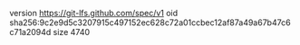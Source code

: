 version https://git-lfs.github.com/spec/v1
oid sha256:9c2e9d5c3207915c497152ec628c72a01ccbec12af87a49a67b47c6c71a2094d
size 4740
